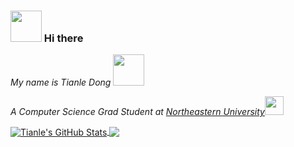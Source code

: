 ### <img src="https://media.giphy.com/media/VgCDAzcKvsR6OM0uWg/giphy.gif" width="50"> Hi there
<p><em>My name is Tianle Dong</em> <img src="https://media.giphy.com/media/mGcNjsfWAjY5AEZNw6/giphy.gif" width="50"></p>
<p><em>A Computer Science Grad Student at <a href="https://www.khoury.northeastern.edu/">Northeastern University</a><img src="https://media.giphy.com/media/WUlplcMpOCEmTGBtBW/giphy.gif" width="30"> 
</em></p>

<!-- https://github.com/anuraghazra/github-readme-stats -->
<p align='left'>
<a href="https://github.com/tianledong/tianledong">
<img align="center" src="https://github-readme-stats.vercel.app/api?username=tianledong&show_icons=true&line_height=33&count_private=true&theme=algolia" alt="Tianle's GitHub Stats" />
</a>
<!-- <br> -->
<a href="https://github.com/tianledong/tianledong">
  <img align="center" src="https://github-readme-stats.vercel.app/api/top-langs/?username=tianledong&count_private=true&hide=html&theme=algolia" />
</a>
</p>
<!-- <end>

